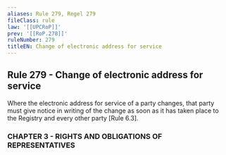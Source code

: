 ```yaml
---
aliases: Rule 279, Regel 279
fileClass: rule
law: '[[UPCRoP]]'
prev: '[[RoP.278]]'
ruleNumber: 279
titleEN: Change of electronic address for service
---
```


## Rule 279 - Change of electronic address for service

Where the electronic address for service of a party changes, that party must give notice in writing of the change as soon as it has taken place to the  Registry and every other party [Rule 6.3].  


### CHAPTER  3 - RIGHTS AND OBLIGATIONS OF REPRESENTATIVES